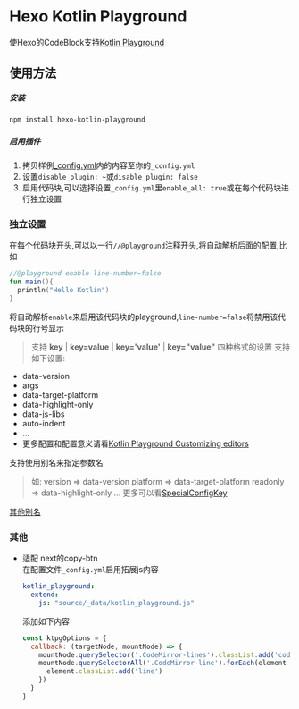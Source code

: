 # Hexo Kotlin Playground
使Hexo的CodeBlock支持[Kotlin Playground](https://github.com/JetBrains/kotlin-playground)

## 使用方法

##### 安装

```bash
npm install hexo-kotlin-playground
```
##### 启用插件
1. 拷贝样例[_config.yml](https://github.com/kairlec/hexo-kotlin-playground/blob/main/sample/_config.yml)内的内容至你的`_config.yml`
2. 设置`disable_plugin: ~`或`disable_plugin: false`
3. 启用代码块,可以选择设置`_config.yml`里`enable_all: true`或在每个代码块进行独立设置

### 独立设置
在每个代码块开头,可以以一行`//@playground`注释开头,将自动解析后面的配置,比如
```kotlin
//@playground enable line-number=false
fun main(){
  println("Hello Kotlin")
}
```
将自动解析`enable`来启用该代码块的playground,`line-number=false`将禁用该代码块的行号显示
> 支持 **key** | **key=value** | **key='value'** | **key="value"** 四种格式的设置
支持如下设置:
- data-version
- args
- data-target-platform
- data-highlight-only
- data-js-libs
- auto-indent
- ...
- 更多配置和配置意义请看[Kotlin Playground Customizing editors](https://github.com/JetBrains/kotlin-playground#customizing-editors)

支持使用别名来指定参数名
> 如:
> version => data-version
> platform => data-target-platform
> readonly => data-highlight-only
> ...
> 更多可以看[SpecialConfigKey](https://github.com/kairlec/hexo-kotlin-playground/blob/main/lib/index.js#L7-L24)

[其他别名](https://github.com/kairlec/hexo-kotlin-playground/blob/main/lib/index.js#L7-L24)

### 其他
- 适配 next的copy-btn  
  在配置文件`_config.yml`启用拓展js内容
  ```yaml
  kotlin_playground:
    extend:
      js: "source/_data/kotlin_playground.js"
  ```
  添加如下内容
  ```javascript
  const ktpgOptions = {
    callback: (targetNode, mountNode) => {
      mountNode.querySelector('.CodeMirror-lines').classList.add('code')
      mountNode.querySelectorAll('.CodeMirror-line').forEach(element => {
        element.classList.add('line')
      })
    }
  }
  ```

